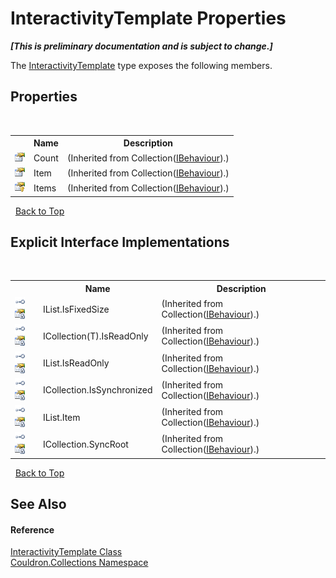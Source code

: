 # InteractivityTemplate Properties
 _**\[This is preliminary documentation and is subject to change.\]**_

The <a href="T_Couldron_Collections_InteractivityTemplate">InteractivityTemplate</a> type exposes the following members.


## Properties
&nbsp;<table><tr><th></th><th>Name</th><th>Description</th></tr><tr><td>![Public property](media/pubproperty.gif "Public property")</td><td>Count</td><td> (Inherited from Collection(<a href="T_Couldron_Behaviours_IBehaviour">IBehaviour</a>).)</td></tr><tr><td>![Public property](media/pubproperty.gif "Public property")</td><td>Item</td><td> (Inherited from Collection(<a href="T_Couldron_Behaviours_IBehaviour">IBehaviour</a>).)</td></tr><tr><td>![Protected property](media/protproperty.gif "Protected property")</td><td>Items</td><td> (Inherited from Collection(<a href="T_Couldron_Behaviours_IBehaviour">IBehaviour</a>).)</td></tr></table>&nbsp;
<a href="#interactivitytemplate-properties">Back to Top</a>

## Explicit Interface Implementations
&nbsp;<table><tr><th></th><th>Name</th><th>Description</th></tr><tr><td>![Explicit interface implementation](media/pubinterface.gif "Explicit interface implementation")![Private property](media/privproperty.gif "Private property")</td><td>IList.IsFixedSize</td><td> (Inherited from Collection(<a href="T_Couldron_Behaviours_IBehaviour">IBehaviour</a>).)</td></tr><tr><td>![Explicit interface implementation](media/pubinterface.gif "Explicit interface implementation")![Private property](media/privproperty.gif "Private property")</td><td>ICollection(T).IsReadOnly</td><td> (Inherited from Collection(<a href="T_Couldron_Behaviours_IBehaviour">IBehaviour</a>).)</td></tr><tr><td>![Explicit interface implementation](media/pubinterface.gif "Explicit interface implementation")![Private property](media/privproperty.gif "Private property")</td><td>IList.IsReadOnly</td><td> (Inherited from Collection(<a href="T_Couldron_Behaviours_IBehaviour">IBehaviour</a>).)</td></tr><tr><td>![Explicit interface implementation](media/pubinterface.gif "Explicit interface implementation")![Private property](media/privproperty.gif "Private property")</td><td>ICollection.IsSynchronized</td><td> (Inherited from Collection(<a href="T_Couldron_Behaviours_IBehaviour">IBehaviour</a>).)</td></tr><tr><td>![Explicit interface implementation](media/pubinterface.gif "Explicit interface implementation")![Private property](media/privproperty.gif "Private property")</td><td>IList.Item</td><td> (Inherited from Collection(<a href="T_Couldron_Behaviours_IBehaviour">IBehaviour</a>).)</td></tr><tr><td>![Explicit interface implementation](media/pubinterface.gif "Explicit interface implementation")![Private property](media/privproperty.gif "Private property")</td><td>ICollection.SyncRoot</td><td> (Inherited from Collection(<a href="T_Couldron_Behaviours_IBehaviour">IBehaviour</a>).)</td></tr></table>&nbsp;
<a href="#interactivitytemplate-properties">Back to Top</a>

## See Also


#### Reference
<a href="T_Couldron_Collections_InteractivityTemplate">InteractivityTemplate Class</a><br /><a href="N_Couldron_Collections">Couldron.Collections Namespace</a><br />